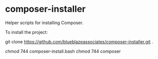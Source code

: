 # composer-installer
Helper scripts for installing Composer.

To install the project:




git clone https://github.com/blueblazeassociates/composer-installer.git .


chmod 744 composer-install.bash
chmod 744 composer